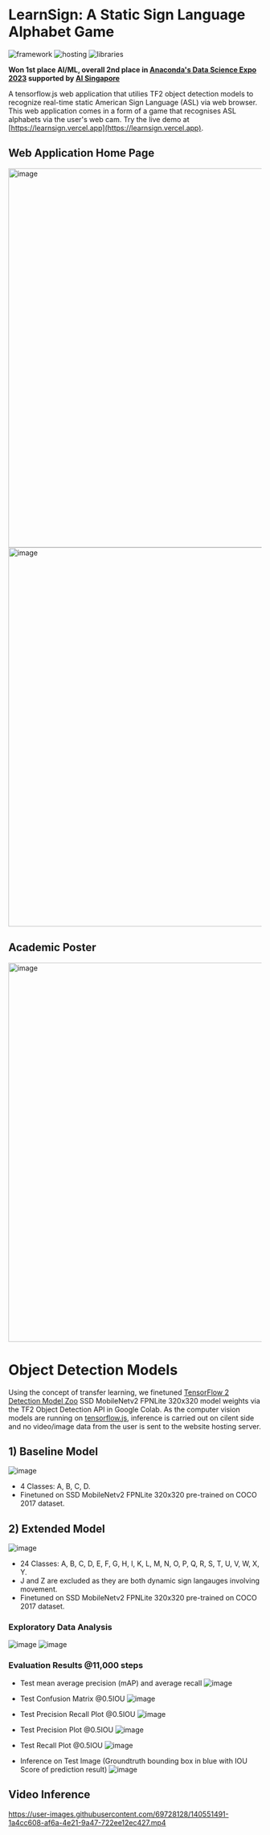 # LearnSign: A Static Sign Language Alphabet Game
![framework](https://img.shields.io/badge/framework-node.js,react-red)
![hosting](https://img.shields.io/badge/hosting-githubpages-blue)
![libraries](https://img.shields.io/badge/libraries-tensorflow,tensorflow.js,opencv-green)

**Won 1st place AI/ML, overall 2nd place in [Anaconda's Data Science Expo 2023](https://www.anaconda.com/data-science-expo) supported by [AI Singapore](https://aisingapore.org/)**

A tensorflow.js web application that utilies TF2 object detection models to recognize real-time static American Sign Language (ASL) via web browser. This web application comes in a form of a game that recognises ASL alphabets via the user's web cam. Try the live demo at [https://learnsign.vercel.app](https://learnsign.vercel.app).

## Web Application Home Page

<img width="755" alt="image" src="https://github.com/ngzhili/LearnSign/assets/66234273/61f1ea53-0cb4-421b-989f-4fdaf5dd2fa7">

<img width="755" alt="image" src="https://github.com/ngzhili/LearnSign/assets/66234273/78e4c646-d34e-40cf-91ed-6fb520fd2d54">

## Academic Poster
<img width="755" alt="image" src="https://github.com/ngzhili/LearnSign/blob/9371485de15b0bd281c6a48410918a33a3607ce9/LearnSign%20Academic%20Poster.png">


# Object Detection Models
Using the concept of transfer learning, we finetuned [TensorFlow 2 Detection Model Zoo](https://github.com/tensorflow/models/blob/master/research/object_detection/g3doc/tf2_detection_zoo.md) SSD MobileNetv2 FPNLite 320x320 model weights via the TF2 Object Detection API in Google Colab. 
As the computer vision models are running on [tensorflow.js](https://www.tensorflow.org/js), inference is carried out on cilent side and no video/image data from the user is sent to the website hosting server.

## 1) Baseline Model

![image](https://github.com/yappeizhen/SignAI/blob/541e4b6ec86c82f9951894d048306ca80cc17ab1/read-me-images/video_inference_baseline.gif)

- 4 Classes: A, B, C, D.
- Finetuned on SSD MobileNetv2 FPNLite 320x320 pre-trained on COCO 2017 dataset.

## 2) Extended Model

![image](https://github.com/yappeizhen/SignAI/blob/541e4b6ec86c82f9951894d048306ca80cc17ab1/read-me-images/video_inference_extended.gif)

- 24 Classes: A, B, C, D, E, F, G, H, I, K, L, M, N, O, P, Q, R, S, T, U, V, W, X, Y.
- J and Z are excluded as they are both dynamic sign langauges involving movement.
- Finetuned on SSD MobileNetv2 FPNLite 320x320 pre-trained on COCO 2017 dataset.

### Exploratory Data Analysis
![image](https://github.com/yappeizhen/Sign-Language-Image-Recognition/blob/4528b2082f3e533376f2a0e5dfa5cb31cf1c743d/read-me-images/extended-model-train-distribution.png)          ![image](https://github.com/yappeizhen/Sign-Language-Image-Recognition/blob/4528b2082f3e533376f2a0e5dfa5cb31cf1c743d/read-me-images/extended-model-test-distribution.png)

### Evaluation Results @11,000 steps

- Test mean average precision (mAP) and average recall
![image](https://github.com/yappeizhen/Sign-Language-Image-Recognition/blob/1c8efa58b98b1202f3b1d548b8229fd8cd59d6a5/read-me-images/extended-model-test-map.png)

-  Test Confusion Matrix @0.5IOU
![image](https://github.com/yappeizhen/Sign-Language-Image-Recognition/blob/3a9cdeb235bbbce4ce2113f9cf7d8212ab4defd5/read-me-images/extended-model-test-confusion-matrix.png)

- Test Precision Recall Plot @0.5IOU
![image](https://github.com/yappeizhen/Sign-Language-Image-Recognition/blob/3a9cdeb235bbbce4ce2113f9cf7d8212ab4defd5/read-me-images/extended-model-test-precision-recall.png)

- Test Precision Plot @0.5IOU
![image](https://github.com/yappeizhen/Sign-Language-Image-Recognition/blob/3a9cdeb235bbbce4ce2113f9cf7d8212ab4defd5/read-me-images/extended-model-test-precision.png)

- Test Recall Plot @0.5IOU
![image](https://github.com/yappeizhen/Sign-Language-Image-Recognition/blob/3a9cdeb235bbbce4ce2113f9cf7d8212ab4defd5/read-me-images/extended-model-test-recall.png)

- Inference on Test Image (Groundtruth bounding box in blue with IOU Score of prediction result)
![image](https://github.com/yappeizhen/SignAI/blob/605a84147da2c8616cbb5a17eb0c548be8a5ef04/read-me-images/test-inference-image.JPG)



## Video Inference 

https://user-images.githubusercontent.com/69728128/140551491-1a4cc608-af6a-4e21-9a47-722ee12ec427.mp4




